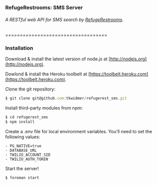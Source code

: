 ### RefugeRestrooms: SMS Server
###### A RESTful web API for SMS search by [RefugeRestrooms](http://www.refugerestrooms.org).
===================================

### Installation

Download & install the latest version of node.js at [http://nodejs.org](http://nodejs.org).

Dowlond & install the Heroku toolbelt at [https://toolbelt.heroku.com](https://toolbelt.heroku.com).

Clone the git repository:

```javascript
$ git clone git@github.com:tkwidmer/refugerest_sms.git
```

Install third-party modules from npm:

```javascript
$ cd refugerest_sms
$ npm install
```

Create a .env file for local environment variables. You'll need to set the following values:

    - PG_NATIVE=true
    - DATABASE_URL
    - TWILIO_ACCOUNT_SID
    - TWILIO_AUTH_TOKEN

Start the server!

```javascript
$ foreman start
```
